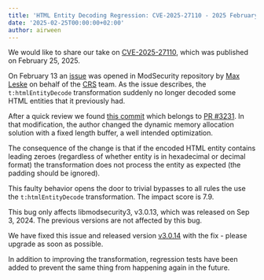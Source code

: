 ```yaml
---
title: 'HTML Entity Decoding Regression: CVE-2025-27110 - 2025 February'
date: '2025-02-25T00:00:00+02:00'
author: airween
---
```


We would like to share our take on [CVE-2025-27110](https://cve.mitre.org/cgi-bin/cvename.cgi?name=2025-27110), which was published on February 25, 2025.

<!--more-->

On February 13 an [issue](https://github.com/owasp-modsecurity/ModSecurity/issues/3340) was opened in ModSecurity repository by [Max Leske](https://github.com/theseion) on behalf of the [CRS](https://coreruleset.org) team. As the issue describes, the `t:htmlEntityDecode` transformation suddenly no longer decoded some HTML entities that it previously had.

After a quick review we found [this commit](https://github.com/owasp-modsecurity/ModSecurity/commit/8bf4d96e6b3604860586251f098ba5ade3f9b67d) which belongs to [PR #3231](https://github.com/owasp-modsecurity/ModSecurity/pull/3231). In that modification, the author changed the dynamic memory allocation solution with a fixed length buffer, a well intended optimization.

The consequence of the change is that if the encoded HTML entity contains leading zeroes (regardless of whether entity is in hexadecimal or decimal format) the transformation does not process the entity as expected (the padding should be ignored).

This faulty behavior opens the door to trivial bypasses to all rules the use the `t:htmlEntityDecode` transformation. The impact score is 7.9.

This bug only affects libmodsecurity3, v3.0.13, which was released on Sep 3, 2024. The previous versions are not affected by this bug.

We have fixed this issue and released version [v3.0.14](https://github.com/owasp-modsecurity/ModSecurity/releases/tag/v3.0.14) with the fix - please upgrade as soon as possible.

In addition to improving the transformation, regression tests have been added to prevent the same thing from happening again in the future.
